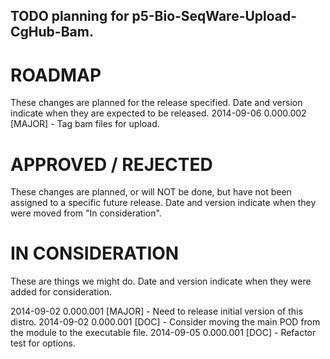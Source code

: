## TODO planning for p5-Bio-SeqWare-Upload-CgHub-Bam.

# ROADMAP
These changes are planned for the release specified. Date and version indicate when they are expected to be released.
2014-09-06 0.000.002 [MAJOR] - Tag bam files for upload.

# APPROVED / REJECTED
These changes are planned, or will NOT be done, but have not been assigned to a specific future release. Date and version indicate when they were moved from "In consideration". 

# IN CONSIDERATION
These are things we might do. Date and version indicate when they were added for consideration.

2014-09-02 0.000.001 [MAJOR] - Need to release initial version of this distro.
2014-09-02 0.000.001 [DOC] - Consider moving the main POD from the module to the executable file.
2014-09-05 0.000.001 [DOC] - Refactor test for options.